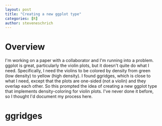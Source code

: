 ```yaml
---
layout: post
title: "Creating a new ggplot type"
categories: [R]
author: steveneschrich
---
```


# Overview
I'm working on a paper with a collaborator and I'm running into a problem. ggplot is great, particularly the violin plots, but it doesn't quite do what I need. Specifically, I need the violins to be colored by density from green (low density) to yellow (high density). I found ggridges, which is close to what I need, except that the plots are one-sided (not a violin) and they overlap each other. So this prompted the idea of creating a new ggplot type that implements density-coloring for violin plots. I've never done it before, so I thought I'd document my process here.

# ggridges
